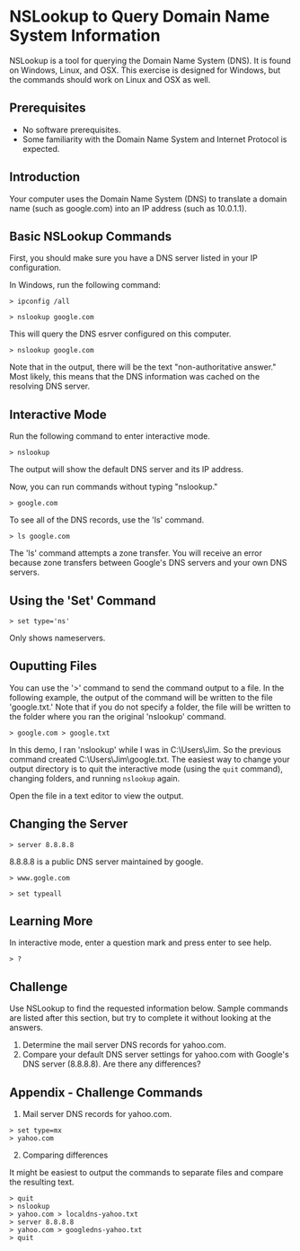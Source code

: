 NSLookup to Query Domain Name System Information
==================================================

NSLookup is a tool for querying the Domain Name System (DNS). It is found on Windows, Linux, and OSX. This exercise is designed for Windows, but the commands should work on Linux and OSX as well.

Prerequisites
----------------------
  - No software prerequisites. 
  - Some familiarity with the Domain Name System and Internet Protocol is expected.

Introduction
---------------------

Your computer uses the Domain Name System (DNS) to translate a domain name (such as google.com) into an IP address (such as 10.0.1.1).

Basic NSLookup Commands
-------------------------

First, you should make sure you have a DNS server listed in your IP configuration.

In Windows, run the following command:

```
> ipconfig /all
```

```
> nslookup google.com
```

This will query the DNS esrver configured on this computer.


```
> nslookup google.com
```

Note that in the output, there will be the text "non-authoritative answer." Most likely, this means that the DNS information was cached on the resolving DNS server.


Interactive Mode
------------------------

Run the following command to enter interactive mode.

```
> nslookup
```

The output will show the default DNS server and its IP address.

Now, you can run commands without typing "nslookup."

```
> google.com
```

To see all of the DNS records, use the 'ls' command.

```
> ls google.com
```

The 'ls' command attempts a zone transfer. You will receive an error because zone transfers between Google's DNS servers and your own DNS servers.

Using the 'Set' Command
--------------------------

```
> set type='ns'

```
Only shows nameservers.

Ouputting Files
------------------------

You can use the '>' command to send the command output to a file. In the following example, the output of the command will be written to the file 'google.txt.' Note that if you do not specify a folder, the file will be written to the folder where you ran the original 'nslookup' command.

```
> google.com > google.txt
```

In this demo, I ran 'nslookup' while I was in C:\Users\Jim. So the previous command created C:\Users\Jim\google.txt. The easiest way to change your output directory is to quit the interactive mode (using the `quit` command), changing folders, and running `nslookup` again.

Open the file in a text editor to view the output.

Changing the Server
-------------------------

```
> server 8.8.8.8
```

8.8.8.8 is a public DNS server maintained by google.


```
> www.gogle.com
```

```
> set typeall
```

Learning More
-----------------
In interactive mode, enter a question mark and press enter to see help.

```
> ?
```

Challenge
---------------------

Use NSLookup to find the requested information below. Sample commands are listed after this section, but try to complete it without looking at the answers.

1. Determine the mail server DNS records for yahoo.com.
2. Compare your default DNS server settings for yahoo.com with Google's DNS server (8.8.8.8). Are there any differences?

Appendix - Challenge Commands
-------------------------------

1. Mail server DNS records for yahoo.com.

```
> set type=mx
> yahoo.com
```

2. Comparing differences

It might be easiest to output the commands to separate files and compare the resulting text.

```
> quit
> nslookup
> yahoo.com > localdns-yahoo.txt
> server 8.8.8.8
> yahoo.com > googledns-yahoo.txt
> quit
```
